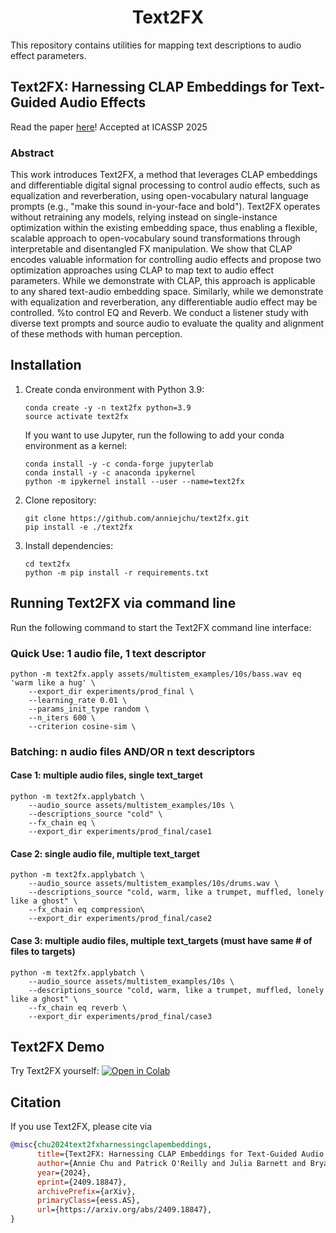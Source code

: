<h1 align="center">Text2FX</h1>

This repository contains utilities for mapping text descriptions to audio effect parameters.

## Text2FX: Harnessing CLAP Embeddings for Text-Guided Audio Effects
Read the paper [here](https://arxiv.org/abs/2409.18847)! Accepted at ICASSP 2025

### Abstract
This work introduces Text2FX, a method that leverages CLAP embeddings and differentiable digital signal processing to control audio effects, such as equalization and reverberation, using open-vocabulary natural language prompts (e.g., "make this sound in-your-face and bold"). Text2FX operates without retraining any models, relying instead on single-instance optimization within the existing embedding space, thus enabling a flexible, scalable approach to open-vocabulary sound transformations through interpretable and disentangled FX manipulation. We show that CLAP encodes valuable information for controlling audio effects and propose two optimization approaches using CLAP to map text to audio effect parameters. While we demonstrate with CLAP, this approach is applicable to any shared text-audio embedding space. Similarly, while we demonstrate with equalization and reverberation, any differentiable audio effect may be controlled.  %to control EQ and Reverb. 
We conduct a listener study with diverse text prompts and source audio to evaluate the quality and alignment of these methods with human perception. 
<!-- ## Contents
  * <a href="#install">Installation</a>
  * <a href="#cli"> Text2FX via CLI</a>
  * <a href="#demo">Text2FX Demo</a>
   * <a href="#citations">Cite</a>
 -->


<h2 id="install">Installation</h2>

1. Create conda environment with Python 3.9:
   ```
   conda create -y -n text2fx python=3.9
   source activate text2fx
   ```

   If you want to use Jupyter, run the following to add your conda environment as a kernel:
   ```
   conda install -y -c conda-forge jupyterlab
   conda install -y -c anaconda ipykernel
   python -m ipykernel install --user --name=text2fx
   ```

2. Clone repository:
   ```
   git clone https://github.com/anniejchu/text2fx.git
   pip install -e ./text2fx

   ```

3. Install dependencies:
   ```
   cd text2fx
   python -m pip install -r requirements.txt
   ```
<!-- 
## Running the Gradio UI

1. Run the following command to start the Gradio UI:
```
python app.py
``` -->

<h2 id="cli">Running Text2FX via command line</h2>
Run the following command to start the Text2FX command line interface:

### Quick Use: 1 audio file, 1 text descriptor
```
python -m text2fx.apply assets/multistem_examples/10s/bass.wav eq 'warm like a hug' \
    --export_dir experiments/prod_final \
    --learning_rate 0.01 \
    --params_init_type random \
    --n_iters 600 \
    --criterion cosine-sim \
```

### Batching: n audio files AND/OR n text descriptors
#### Case 1: multiple audio files, single text_target
```
python -m text2fx.applybatch \
    --audio_source assets/multistem_examples/10s \
    --descriptions_source "cold" \
    --fx_chain eq \
    --export_dir experiments/prod_final/case1
```
#### Case 2: single audio file, multiple text_target
```
python -m text2fx.applybatch \
    --audio_source assets/multistem_examples/10s/drums.wav \
    --descriptions_source "cold, warm, like a trumpet, muffled, lonely like a ghost" \
    --fx_chain eq compression\
    --export_dir experiments/prod_final/case2
```
#### Case 3:  multiple audio files, multiple text_targets (must have same # of files to targets)
```
python -m text2fx.applybatch \
    --audio_source assets/multistem_examples/10s \
    --descriptions_source "cold, warm, like a trumpet, muffled, lonely like a ghost" \
    --fx_chain eq reverb \
    --export_dir experiments/prod_final/case3
```

<h2 id="demo">Text2FX Demo</h2>
<!-- Try Text2FX yourself:  
Try it for yourself: [![Open In Colab](https://colab.research.google.com/assets/colab-badge.svg)](https://colab.research.google.com/github/csteinmetz1/dasp-pytorch/blob/main/examples/quickstart.ipynb) -->

 Try Text2FX yourself: [![Open in Colab](https://colab.research.google.com/assets/colab-badge.svg)](https://colab.research.google.com/github/anniejchu/blob/clean/text2fx/notebooks/demo.ipynb)


<h2 id="citations">Citation</h2>
If you use Text2FX, please cite via

```bibtex
@misc{chu2024text2fxharnessingclapembeddings,
      title={Text2FX: Harnessing CLAP Embeddings for Text-Guided Audio Effects}, 
      author={Annie Chu and Patrick O'Reilly and Julia Barnett and Bryan Pardo},
      year={2024},
      eprint={2409.18847},
      archivePrefix={arXiv},
      primaryClass={eess.AS},
      url={https://arxiv.org/abs/2409.18847}, 
}
```   
